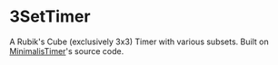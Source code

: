 # 3SetTimer
A Rubik's Cube (exclusively 3x3) Timer with various subsets. Built on [MinimalisTimer](http://molarmanful.github.io/minimalistimer)'s source code.
